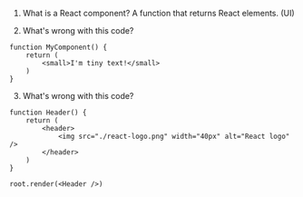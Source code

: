 1. What is a React component?
   A function that returns React elements. (UI)

2. What's wrong with this code?

```
function MyComponent() {
    return (
        <small>I'm tiny text!</small>
    )
}
```

3. What's wrong with this code?

```
function Header() {
    return (
        <header>
            <img src="./react-logo.png" width="40px" alt="React logo" />
        </header>
    )
}

root.render(<Header />)
```
